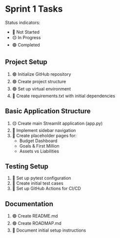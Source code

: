 # Sprint 1 Tasks

Status indicators:
- 🔴 Not Started
- 🟡 In Progress
- 🟢 Completed

## Project Setup
1. 🟢 Initialize GitHub repository
2. 🟢 Create project structure
3. 🟢 Set up virtual environment
4. 🔴 Create requirements.txt with initial dependencies

## Basic Application Structure
1. 🟡 Create main Streamlit application (app.py)
2. 🔴 Implement sidebar navigation
3. 🔴 Create placeholder pages for:
   - Budget Dashboard
   - Goals & First Million
   - Assets vs Liabilities

## Testing Setup
1. 🔴 Set up pytest configuration
2. 🔴 Create initial test cases
3. 🔴 Set up GitHub Actions for CI/CD

## Documentation
1. 🟢 Create README.md
2. 🟢 Create ROADMAP.md
3. 🔴 Document initial setup instructions 